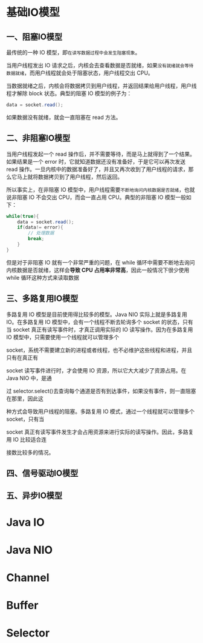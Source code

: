 # 基础IO模型

## 一、阻塞IO模型

最传统的一种 IO 模型，即`在读写数据过程中会发生阻塞现象`。

当用户线程发出 IO 请求之后，内核会去查看数据是否就绪，如果`没有就绪就会等待数据就绪`，而用户线程就会处于阻塞状态，用户线程交出 CPU。

当数据就绪之后，内核会将数据拷贝到用户线程，并返回结果给用户线程，用户线程才解除 block 状态。典型的阻塞 IO 模型的例子为：

```java
data = socket.read();
```

如果数据没有就绪，就会一直阻塞在 read 方法。

## 二、非阻塞IO模型

当用户线程发起一个 read 操作后，并不需要等待，而是马上就得到了一个结果。如果结果是一个 error 时，它就知道数据还没有准备好，于是它可以再次发送 read 操作。一旦内核中的数据准备好了，并且又再次收到了用户线程的请求，那么它马上就将数据拷贝到了用户线程，然后返回。

所以事实上，在非阻塞 IO 模型中，用户线程需要`不断地询问内核数据是否就绪`，也就说非阻塞 IO 不会交出 CPU，而会一直占用 CPU。典型的非阻塞 IO 模型一般如下：

```java
while(true){
    data = socket.read();
    if(data!= error){
        // 处理数据
        break;
    }
}
```

但是对于非阻塞 IO 就有一个非常严重的问题，在 while 循环中需要不断地去询问内核数据是否就绪，这样会**导致 CPU 占用率非常高**，因此一般情况下很少使用 while 循环这种方式来读取数据

## 三、多路复用IO模型

多路复用 IO 模型是目前使用得比较多的模型。Java NIO 实际上就是多路复用 IO。在多路复用 IO 模型中，会有一个线程不断去轮询多个 socket 的状态，只有当 socket 真正有读写事件时，才真正调用实际的 IO 读写操作。因为在多路复用 IO 模型中，只需要使用一个线程就可以管理多个

socket，系统不需要建立新的进程或者线程，也不必维护这些线程和进程，并且只有在真正有

socket 读写事件进行时，才会使用 IO 资源，所以它大大减少了资源占用。在 Java NIO 中，是通

过 selector.select()去查询每个通道是否有到达事件，如果没有事件，则一直阻塞在那里，因此这

种方式会导致用户线程的阻塞。多路复用 IO 模式，通过一个线程就可以管理多个 socket，只有当

socket 真正有读写事件发生才会占用资源来进行实际的读写操作。因此，多路复用 IO 比较适合连

接数比较多的情况。

## 四、信号驱动IO模型



## 五、异步IO模型



# Java IO



# Java NIO



# Channel



# Buffer



# Selector